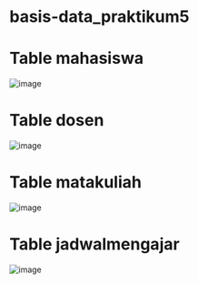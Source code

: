 # basis-data_praktikum5

# Table mahasiswa

![image](https://github.com/verz666/basis-data_praktikum5/assets/115523263/d9c11204-ab5b-45b0-9302-829132eed4da)

# Table dosen

![image](https://github.com/verz666/basis-data_praktikum5/assets/115523263/7e1a2fb9-83c4-42ad-8740-77c2cecc0ebe)

# Table matakuliah

![image](https://github.com/verz666/basis-data_praktikum5/assets/115523263/a543ee97-f6a7-4aab-b45c-f2ea4d41f8fe)

# Table jadwalmengajar

![image](https://github.com/verz666/basis-data_praktikum5/assets/115523263/a1d2b0e5-cf89-423c-8e5a-44d090d13557)
